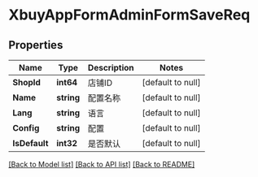 # XbuyAppFormAdminFormSaveReq

## Properties
Name | Type | Description | Notes
------------ | ------------- | ------------- | -------------
**ShopId** | **int64** | 店铺ID | [default to null]
**Name** | **string** | 配置名称 | [default to null]
**Lang** | **string** | 语言 | [default to null]
**Config** | **string** | 配置 | [default to null]
**IsDefault** | **int32** | 是否默认 | [default to null]

[[Back to Model list]](../README.md#documentation-for-models) [[Back to API list]](../README.md#documentation-for-api-endpoints) [[Back to README]](../README.md)

